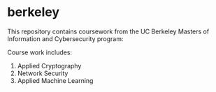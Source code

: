 # berkeley

This repository contains coursework from the UC Berkeley Masters of Information and Cybersecurity program: 

Course work includes:

1. Applied Cryptography
2. Network Security
3. Applied Machine Learning
